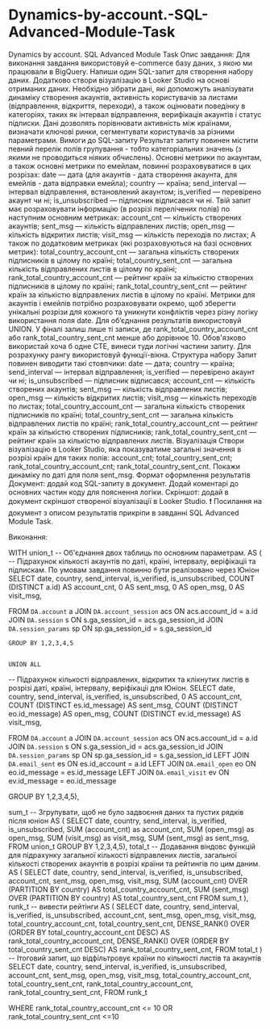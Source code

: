 # Dynamics-by-account.-SQL-Advanced-Module-Task
Dynamics by account. SQL Advanced Module Task 
Опис завдання:
Для виконання завдання використовуй e-commerce базу даних, з якою ми працювали в BigQuery. Напиши один SQL-запит для створення набору даних. Додатково створи візуалізацію в Looker Studio на основі отриманих даних.
Необхідно зібрати дані, які допоможуть аналізувати динаміку створення акаунтів, активність користувачів за листами (відправлення, відкриття, переходи), а також оцінювати поведінку в категоріях, таких як інтервал відправлення, верифікація акаунтів і статус підписки. Дані дозволять порівнювати активність між країнами, визначати ключові ринки, сегментувати користувачів за різними параметрами.
Вимоги до SQL-запиту
Результат запиту повинен містити певний перелік полів групування - тобто категоріальних значень (з якими не проводиться ніяких обчислень). Основні метрики по акаунтам, а також основні метрики по емейлам, повинні розраховуватися в цих розрізах:
date — дата (для акаунтів - дата створення акаунта, для емейлів - дата відправки емейла);
country — країна;
send_interval — інтервал відправлення, встановлений акаунтом;
is_verified — перевірено акаунт чи ні;
is_unsubscribed — підписник відписався чи ні.
Твій запит має розраховувати інформацію (в розрізі перелічених полів) по наступним основним метриках:
account_cnt — кількість створених акаунтів;
sent_msg — кількість відправлених листів;
open_msg — кількість відкритих листів;
visit_msg — кількість переходів по листах;
А також по додатковим метриках (які розраховуються на базі основних метрик):
total_country_account_cnt — загальна кількість створених підписників в цілому по країні;
total_country_sent_cnt — загальна кількість відправлених листів в цілому по країні;
rank_total_country_account_cnt — рейтинг країн за кількістю створених підписників в цілому по країні;
rank_total_country_sent_cnt — рейтинг країн за кількістю відправлених листів в цілому по країні.
Метрики для акаунтів і емейлів потрібно розраховувати окремо, щоб зберегти унікальні розрізи для кожного та уникнути конфліктів через різну логіку використання поля date. Для об’єднання результатів використовуй UNION. У фіналі залиш лише ті записи, де rank_total_country_account_cnt або rank_total_country_sent_cnt менше або дорівнює 10.
Обов'язково використай хоча б одне CTE, винеси туди логічні частини запиту. Для розрахунку рангу використовуй функції-вікна.
Структура набору
Запит повинен виводити такі стовпчики:
date — дата;
country — країна;
send_interval — інтервал відправлення;
is_verified — перевірено акаунт чи ні;
is_unsubscribed — підписник відписався;
account_cnt — кількість створених акаунтів;
sent_msg — кількість відправлених листів;
open_msg — кількість відкритих листів;
visit_msg — кількість переходів по листах;
total_country_account_cnt — загальна кількість створених підписників по країні;
total_country_sent_cnt — загальна кількість відправлених листів по країні;
rank_total_country_account_cnt — рейтинг країн за кількістю створених підписників;
rank_total_country_sent_cnt — рейтинг країн за кількістю відправлених листів.
Візуалізація
Створи візуалізацію в Looker Studio, яка показуватиме загальні значення в розрізі країн для таких полів:
account_cnt;
total_country_sent_cnt;
rank_total_country_account_cnt;
rank_total_country_sent_cnt.
Покажи динаміку по даті для поля sent_msg.
Формат оформлення результатів
Документ: додай код SQL-запиту в документ. Додай коментарі до основних частин коду для пояснення логіки.
Скріншот: додай в документ скріншот створеної візуалізації в Looker Studio.
❗️ Посилання на документ з описом результатів прикріпи в завданні SQL Advanced Module Task.


Виконання:


WITH union_t -- Об'єднання двох таблиць по основним параметрам.
AS (
-- Підрахунок кількості акаунтів по даті, країні, інтервалу, веріфікаціі та підпискам. По умовам завдання повинно бути реалізовано через Юніон
SELECT
    date,
    country,
    send_interval,
    is_verified,
    is_unsubscribed,
    COUNT (DISTINCT a.id) AS account_cnt,
    0 AS sent_msg,
    0 AS open_msg,
    0 AS visit_msg,  


FROM
    `DA.account` a
    JOIN `DA.account_session` acs
    ON acs.account_id = a.id
    JOIN `DA.session` s
    ON s.ga_session_id = acs.ga_session_id
    JOIN `DA.session_params` sp
    ON sp.ga_session_id = s.ga_session_id


    GROUP BY 1,2,3,4,5


    UNION ALL
-- Підрахунок кількості відправлених, відкритих та клікнутих листів в розрізі даті, країні, інтервалу, веріфікаціі для Юніон.
SELECT
    date,
    country,
    send_interval,
    is_verified,
    is_unsubscribed,
    0 AS account_cnt,
    COUNT (DISTINCT es.id_message) AS sent_msg,
    COUNT (DISTINCT eo.id_message) AS open_msg,
    COUNT (DISTINCT ev.id_message) AS visit_msg,


FROM
   `DA.account` a
    JOIN `DA.account_session` acs
    ON acs.account_id = a.id
    JOIN `DA.session` s
    ON s.ga_session_id = acs.ga_session_id
    JOIN `DA.session_params` sp
    ON sp.ga_session_id = s.ga_session_id
    LEFT JOIN `DA.email_sent` es
    ON es.id_account = a.id
    LEFT JOIN `DA.email_open` eo
    ON eo.id_message = es.id_message
    LEFT JOIN `DA.email_visit` ev
    ON ev.id_message = eo.id_message


GROUP BY 1,2,3,4,5),


sum_t -- Згрупувати, щоб не було задвоєння даних та пустих рядків після юніон
AS (
SELECT
    date,
    country,
    send_interval,
    is_verified,
    is_unsubscribed,
    SUM (account_cnt) as account_cnt,
    SUM (open_msg) as open_msg,
    SUM (visit_msg) as visit_msg,
    SUM (sent_msg) as  sent_msg,
FROM union_t
GROUP BY 1,2,3,4,5),
total_t -- Додавання віндовс функцій для підрахунку загальної кількості відправлених листів, загальної кількості створених акаунтів в розрізі країни та рейтингів по цим даним.
AS (
SELECT
    date,
    country,
    send_interval,
    is_verified,
    is_unsubscribed,
    account_cnt,
    sent_msg,
    open_msg,
    visit_msg,
    SUM (account_cnt) OVER (PARTITION BY country) AS total_country_account_cnt,
    SUM (sent_msg) OVER (PARTITION BY country) AS total_country_sent_cnt
FROM sum_t
),
runk_t -- вивести рейтінги
AS (
SELECT
    date,
    country,
    send_interval,
    is_verified,
    is_unsubscribed,
    account_cnt,
    sent_msg,
    open_msg,
    visit_msg,
    total_country_account_cnt,
    total_country_sent_cnt,
    DENSE_RANK() OVER (ORDER BY total_country_account_cnt DESC) AS rank_total_country_account_cnt,
    DENSE_RANK() OVER (ORDER BY total_country_sent_cnt DESC) AS rank_total_country_sent_cnt,
FROM total_t
)
-- Ітоговий запит, що відфільтровує країни по кількості листів та акаунтів
SELECT
    date,
    country,
    send_interval,
    is_verified,
    is_unsubscribed,
    account_cnt,
    sent_msg,
    open_msg,
    visit_msg,
    total_country_account_cnt,
    total_country_sent_cnt,
    rank_total_country_account_cnt,
    rank_total_country_sent_cnt,
FROM runk_t


WHERE rank_total_country_account_cnt <= 10 OR rank_total_country_sent_cnt <=10
